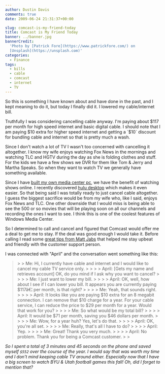 ```yaml
---
author: Dustin Davis
comments: true
date: 2009-06-24 21:31:37+00:00

slug: comcast-is-my-friend-today
title: Comcast is My Friend Today
banner: ../banner.jpg
bannerCredit:
  'Photo by [Patrick Fore](https://www.patrickfore.com/) on
  [Unsplash](https://unsplash.com)'
categories:
  - Finance
tags:
  - bills
  - cable
  - comcast
  - internet
  - TV
---
```


So this is something I have known about and have done in the past, and I kept
meaning to do it, but today I finally did it. I lowered my cable/internet bill.

Truthfully I was considering cancelling cable anyway. I'm paying about
$117 per month for high speed internet and basic digital cable. I should note that I am paying $10
extra for higher speed internet and getting a `$10` discount for bundling cable
and internet so that is pretty much a wash.

Since I don't watch a lot of TV I wasn't too concerned with cancelling it
altogether. I know my wife enjoys watching Fox News in the mornings and watching
TLC and HGTV during the day as she is folding clothes and stuff. For the kids we
have a few shows we DVR for them like Tom & Jerry and Martha Speaks. So when
they want to watch TV we generally have something available.

Since I have [built my own media center pc](http://byomc.com), we have the
benefit of watching shows online. I recently discovered
[hulu desktop](http://www.hulu.com/labs/hulu-desktop) which makes it even
easier. So that being said I was totally ready to just cancel cable altogether.
I guess the biggest sacrifice would be from my wife who, like I said, enjoys Fox
News and TLC. One other downside that I would miss is being able to see the 500
or so movies that will be playing soon on all our channels and recording the
ones I want to see. I think this is one of the coolest features of Windows Media
Center.

So I determined to call and cancel and figured that Comcast would offer me a
deal to get me to stay. If the deal was good enough I would take it. Before
calling I read some
[great tips from Matt Jabs](http://www.debtfreeadventure.com/2009/03/5-minutes-to-lower-monthly-bills-dfa-tip-of-the-week-3302009/)
that helped me stay upbeat and friendly with the customer support person.

I was connected with "April" and the conversation went something like this:

<blockquote>  
> 
> Me: Hi, I currently have cable and internet and I would like to cancel my cable TV service only.
> 
>    
> 
> April: [Gets my name and retrieves account] OK, do you mind if I ask why you want to cancel?
> 
>    
> 
> Me: I just want to lower my bill.
> 
>    
> 
> April: OK, well, how about I see if I can lower you bill. It appears you are currently paying $117â€¦ per month, is that right?
> 
>    
> 
> Me: Yeah, that sounds right.
> 
>    
> 
> April: It looks like you are paying $10 extra for an 8 megabit connection. I can remove that $10 charge for a year. For your cable service, I can reduce the price to $29 per month for a year. Would that work for you?
> 
>    
> 
> Me: So what would be my total bill?
> 
>    
> 
> April: It would be $71 per month, saving you $46 dollars per month.
> 
>    
> 
> Me: Wow, for a year huh? Yes, let's do that.
> 
>    
> 
> April: OK, you're all set.
> 
>    
> 
> Me: Really, that's all I have to do?
> 
>    
> 
> April: Yep.
> 
>    
> 
> Me: Great! Thank you very much.
> 
>    
> 
> April: No problem. Thank you for being a Comcast customer.
> 
> </blockquote>

_So I spent a total of 3 minutes and 45 seconds on the phone and saved myself
`$552` over the course of the year. I would say that was worth my time and I
don't mind keeping cable TV around either. Especially now that I have a big
screen to watch BYU & Utah football games this fall! Oh, did I forget to mention
that?_
